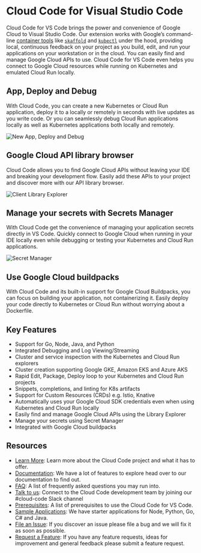 # Cloud Code for Visual Studio Code

Cloud Code for VS Code brings the power and convenience of Google Cloud to Visual Studio Code. Our extension works
with Google’s command-line [container tools][1] like [`skaffold`][2] and [`kubectl`][3] under the hood, providing
local, continuous feedback on your project as you build, edit, and run your applications on your workstation or in
the cloud. You can easily find and manage Google Cloud APIs to use. Cloud Code for VS Code even helps you connect to
Google Cloud resources while running on Kubernetes and emulated Cloud Run locally.

## App, Deploy and Debug

With Cloud Code, you can create a new Kubernetes or Cloud Run application, deploy it to a locally or remotely in
seconds with live updates as you write code. Or you can seamlessly debug Cloud Run applications locally as well as
Kubernetes applications both locally and remotely.

![New App, Deploy and Debug][12]

## Google Cloud API library browser

Cloud Code allows you to find Google Cloud APIs without leaving your IDE and breaking your development flow. Easily
add these APIs to your project and discover more with our API library browser.

![Client Library Explorer][14]

## Manage your secrets with Secrets Manager

With Cloud Code get the convenience of managing your application secrets directly in VS Code. Quickly connect to
Google Cloud when running in your IDE locally even while debugging or testing your Kubernetes and Cloud Run
applications.

![Secret Manager][15]

## Use Google Cloud buildpacks

With Cloud Code and its built-in support for Google Cloud Buildpacks, you can focus on building your application, not
containerizing it. Easily deploy your code directly to Kubernetes or Cloud Run without worrying about a Dockerfile.

## Key Features

- Support for Go, Node, Java, and Python
- Integrated Debugging and Log Viewing/Streaming
- Cluster and service inspection with the Kubernetes and Cloud Run explorers
- Cluster creation supporting Google GKE, Amazon EKS and Azure AKS
- Rapid Edit, Package, Deploy loop to your Kubernetes and Cloud Run projects
- Snippets, completions, and linting for K8s artifacts
- Support for Custom Resources (CRDs) e.g. Istio, Knative
- Automatically uses your Google Cloud SDK credentials even when using Kubernetes and Cloud Run locally
- Easily find and manage Google Cloud APIs using the Library Explorer
- Manage your secrets using Secret Manager
- Integrated with Google Cloud buildpacks

## Resources

- [Learn More][9]: Learn more about the Cloud Code project and what it has to offer.
- [Documentation][5]: We have a lot of features to explore head over to our documentation to find out.
- [FAQ][11]: A list of frequently asked questions you may run into.
- [Talk to us][13]: Connect to the Cloud Code development team by joining our #cloud-code Slack channel
- [Prerequisites][10]: A list of prerequisites to use the Cloud Code for VS Code.
- [Sample Applications][6]: We have starter applications for Node, Python, Go, C# and Java.
- [File an Issue][7]: If you discover an issue please file a bug and we will fix it as soon as possible.
- [Request a Feature][8]: If you have any feature requests, ideas for improvement and general feedback please submit a feature request.

[1]: https://github.com/GoogleContainerTools
[2]: https://skaffold.dev/
[3]: https://kubernetes.io/docs/tasks/tools/install-kubectl/
[4]: https://skaffold.dev/docs/how-tos/profiles/
[5]: https://cloud.google.com/code/docs/vscode
[6]: https://github.com/GoogleCloudPlatform/cloud-code-samples
[7]: https://github.com/GoogleCloudPlatform/cloud-code-vscode/issues/new?assignees=&labels=&template=bug_report.md&title=
[8]: https://github.com/GoogleCloudPlatform/cloud-code-vscode/issues/new?assignees=&labels=enhancement&template=feature_request.md&title=
[9]: https://cloud.google.com/code
[10]: https://cloud.google.com/code/docs/vscode/install
[11]: https://cloud.google.com/code/docs/vscode/troubleshooting
[12]: https://github.com/GoogleCloudPlatform/cloud-code-vscode/raw/master/images/app_deploy_debug.gif
[13]: https://join.slack.com/t/googlecloud-community/shared_invite/zt-erdf4ity-8ZMUQ18DYV~5hkbZ~gCswg
[14]: https://www.gstatic.com/cloudssh/cloudcode/client-library-browser.gif
[15]: https://www.gstatic.com/cloudssh/cloudcode/secret-manager-explorer.png
